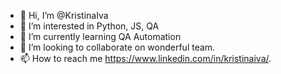 - 👋 Hi, I’m @KristinaIva
- 👀 I’m interested in Python, JS, QA
- 🌱 I’m currently learning QA Automation
- 💞️ I’m looking to collaborate on wonderful team.
- 📫 How to reach me https://www.linkedin.com/in/kristinaiva/.

<!---
KristinaIva/KristinaIva is a ✨ special ✨ repository because its `README.md` (this file) appears on your GitHub profile.
You can click the Preview link to take a look at your changes.
--->
